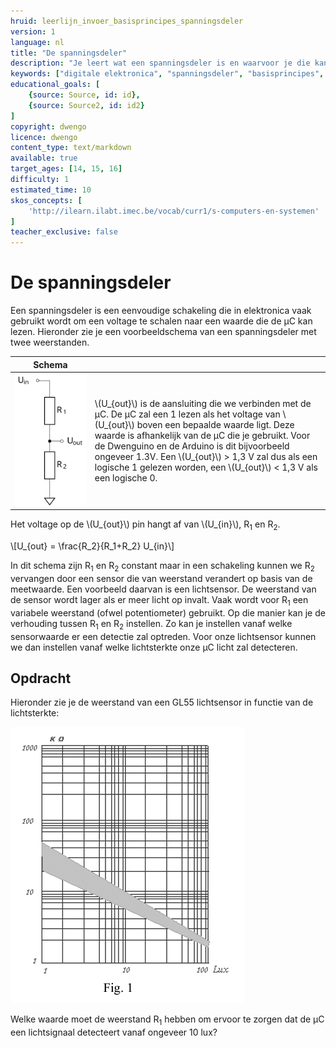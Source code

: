 ```yaml
---
hruid: leerlijn_invoer_basisprincipes_spanningsdeler
version: 1
language: nl
title: "De spanningsdeler"
description: "Je leert wat een spanningsdeler is en waarvoor je die kan gebruiken."
keywords: ["digitale elektronica", "spanningsdeler", "basisprincipes", "microcontroller", "µC", "arduino", "dwenguino"]
educational_goals: [
    {source: Source, id: id}, 
    {source: Source2, id: id2}
]
copyright: dwengo
licence: dwengo
content_type: text/markdown
available: true
target_ages: [14, 15, 16]
difficulty: 1
estimated_time: 10
skos_concepts: [
    'http://ilearn.ilabt.imec.be/vocab/curr1/s-computers-en-systemen'
]
teacher_exclusive: false
---
```


# De spanningsdeler


Een spanningsdeler is een eenvoudige schakeling die in elektronica vaak gebruikt wordt om een voltage te schalen naar een waarde die de µC kan lezen. Hieronder zie je een voorbeeldschema van een spanningsdeler met twee weerstanden.


| Schema |  |
| - | - |
| !["Schema van de spanningsdeler"](img/spanningsdeler.svg "Schema van de spanningsdeler") | \\(U_{out}\\) is de aansluiting die we verbinden met de µC. De µC zal een 1 lezen als het voltage van \\(U_{out}\\) boven een bepaalde waarde ligt. Deze waarde is afhankelijk van de µC die je gebruikt. Voor de Dwenguino en de Arduino is dit bijvoorbeeld ongeveer 1.3V. Een \\(U_{out}\\) > 1,3 V zal dus als een logische 1 gelezen worden, een \\(U_{out}\\) < 1,3 V als een logische 0. |

Het voltage op de \\(U_{out}\\) pin hangt af van \\(U_{in}\\), R<sub>1</sub> en R<sub>2</sub>. 

\\[U_{out} = \frac{R_2}{R_1+R_2} U_{in}\\]

In dit schema zijn R<sub>1</sub> en R<sub>2</sub> constant maar in een schakeling kunnen we R<sub>2</sub> vervangen door een sensor die van weerstand verandert op basis van de meetwaarde. Een voorbeeld daarvan is een lichtsensor. De weerstand van de sensor wordt lager als er meer licht op invalt. Vaak wordt voor R<sub>1</sub> een variabele weerstand (ofwel potentiometer) gebruikt. Op die manier kan je de verhouding tussen R<sub>1</sub> en R<sub>2</sub> instellen. Zo kan je instellen vanaf welke sensorwaarde er een detectie zal optreden. Voor onze lichtsensor kunnen we dan instellen vanaf welke lichtsterkte onze µC licht zal detecteren. 



<div class="dwengo-content assignment">
    <h2 class="title">Opdracht</h2>
    <div class="content">
        <p>
            Hieronder zie je de weerstand van een GL55 lichtsensor in functie van de lichtsterkte:
        </p>
        <img src="img/sensor_karakteristiek.png" alt="Weerstand van een GL55 lichtsensor." title="Weerstand van een GL55 lichtsensor.">
        <p>
            Welke waarde moet de weerstand R<sub>1</sub> hebben om ervoor te zorgen dat de µC een lichtsignaal detecteert vanaf ongeveer 10 lux?
        </p>
    </div>
</div>
